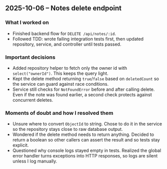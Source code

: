 ## 2025-10-06 – Notes delete endpoint

### What I worked on
- Finished backend flow for `DELETE /api/notes/:id`.
- Followed TDD: wrote failing integration tests first, then updated repository, service, and controller until tests passed.

### Important decisions
- Added repository helper to fetch only the owner id with `select("ownerId")`. This keeps the query light.
- Kept the delete method returning `true`/`false` based on `deletedCount` so the service can guard against race conditions.
- Service still checks for `NotFoundError` before and after calling delete. Even if the note was found earlier, a second check protects against concurrent deletes.

### Moments of doubt and how I resolved them
- Unsure where to convert `ObjectId` to string. Chose to do it in the service so the repository stays close to raw database output.
- Wondered if the delete method needs to return anything. Decided to return a boolean so other callers can assert the result and so tests stay explicit.
- Questioned why console logs stayed empty in tests. Realized the global error handler turns exceptions into HTTP responses, so logs are silent unless I log manually.
